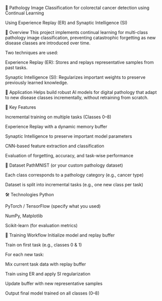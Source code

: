 🧠 Pathology Image Classification for colorectal cancer detection using Continual Learning

Using Experience Replay (ER) and Synaptic Intelligence (SI)

📌 Overview
This project implements continual learning for multi-class pathology image classification, preventing catastrophic forgetting as new disease classes are introduced over time.

Two techniques are used:

Experience Replay (ER): Stores and replays representative samples from past tasks.

Synaptic Intelligence (SI): Regularizes important weights to preserve previously learned knowledge.

🔬 Application
Helps build robust AI models for digital pathology that adapt to new disease classes incrementally, without retraining from scratch.

🚀 Key Features

Incremental training on multiple tasks (Classes 0–8)

Experience Replay with a dynamic memory buffer

Synaptic Intelligence to preserve important model parameters

CNN-based feature extraction and classification

Evaluation of forgetting, accuracy, and task-wise performance

📁 Dataset
PathMNIST (or your custom pathology dataset)

Each class corresponds to a pathology category (e.g., cancer type)

Dataset is split into incremental tasks (e.g., one new class per task)

🛠️ Technologies
Python

PyTorch / TensorFlow (specify what you used)

NumPy, Matplotlib

Scikit-learn (for evaluation metrics)

🧩 Training Workflow
Initialize model and replay buffer

Train on first task (e.g., classes 0 & 1)

For each new task:

Mix current task data with replay buffer

Train using ER and apply SI regularization

Update buffer with new representative samples

Output final model trained on all classes (0–8)
